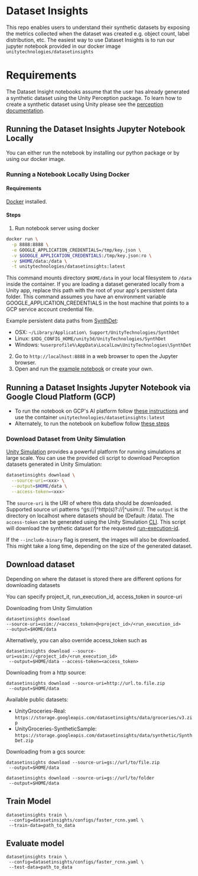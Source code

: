 Dataset Insights
================
This repo enables users to understand their synthetic datasets by exposing the metrics collected when the dataset
was created e.g. object count, label distribution, etc. The easiest way to use Dataset Insights is
to run our jupyter notebook provided in our docker image `unitytechnologies/datasetinsights`

Requirements
============

The Dataset Insight notebooks assume that the user has already generated a synthetic dataset using the Unity Perception package.
To learn how to create a synthetic dataset using Unity please see the
[perception documentation](https://github.com/Unity-Technologies/com.unity.perception).


## Running the Dataset Insights Jupyter Notebook Locally
You can either run the notebook by installing our python package or by using our docker image.

### Running a Notebook Locally Using Docker

#### Requirements
[Docker](https://docs.docker.com/get-docker/) installed.

#### Steps
1. Run notebook server using docker

```bash
docker run \
  -p 8888:8888 \
  -e GOOGLE_APPLICATION_CREDENTIALS=/tmp/key.json \
  -v $GOOGLE_APPLICATION_CREDENTIALS:/tmp/key.json:ro \
  -v $HOME/data:/data \
  -t unitytechnologies/datasetinsights:latest
```
This command mounts directory `$HOME/data` in your local filesystem to `/data` inside the container.
If you are loading a dataset generated locally from a Unity app, replace this path with the root of your app's persistent data folder. This command assumes you have an environment variable GOOGLE_APPLICATION_CREDENTIALS in the host machine that points to a GCP service account credential file.

Example persistent data paths from [SynthDet](https://github.com/Unity-Technologies/synthdet):
* OSX: `~/Library/Application\ Support/UnityTechnologies/SynthDet`
* Linux: `$XDG_CONFIG_HOME/unity3d/UnityTechnologies/SynthDet`
* Windows: `%userprofile%\AppData\LocalLow\UnityTechnologies\SynthDet`


2. Go to `http://localhost:8888` in a web browser to open the Jupyter browser.
3. Open and run the [example notebook](https://hub.docker.com/r/unitytechnologies/datasetinsights) or create your own.

## Running a Dataset Insights Jupyter Notebook via Google Cloud Platform (GCP)
- To run the notebook on GCP's AI platform follow
[these instructions](https://cloud.google.com/ai-platform/notebooks/docs/custom-container) and use the container `unitytechnologies/datasetinsights:latest`
- Alternately, to run the notebook on kubeflow follow [these steps](https://www.kubeflow.org/docs/notebooks/setup/)

### Download Dataset from Unity Simulation

[Unity Simulation](https://unity.com/products/simulation) provides a powerful platform for running simulations at large scale. You can use the provided cli script to download Perception datasets generated in Unity Simulation:

```bash
datasetinsights download \
  --source-uri=<xxx> \
  --output=$HOME/data \
  --access-token=<xxx>
```
The `source-uri` is the URI of where this data should be downloaded. Supported source uri patterns ^gs://|^http(s)?://|^usim://. The `output` is the directory on localhost where datasets should be (Default: /data). The `access-token` can be generated using the Unity Simulation [CLI](https://github.com/Unity-Technologies/Unity-Simulation-Docs/blob/master/doc/cli.md#usim-inspect-auth). This script will download the synthetic dataset for the requested [run-execution-id](https://github.com/Unity-Technologies/Unity-Simulation-Docs/blob/master/doc/cli.md#argument-descriptions).

If the `--include-binary` flag is present, the images will also be downloaded. This might take a long time, depending on the size of the generated dataset.

## Download dataset

Depending on where the dataset is stored there are different options for downloading datasets

You can specify project_it, run_execution_id, access_token in source-uri

Downloading from Unity Simulation
```
datasetinsights download
--source-uri=usim://<access_token>@<project_id>/<run_execution_id>
--output=$HOME/data
```
Alternatively, you can also override access_token such as
```
datasetinsights download --source-uri=usim://<project_id>/<run_execution_id>
 --output=$HOME/data --access-token=<access_token>
```
Downloading from a http source:
```
datasetinsights download --source-uri=http://url.to.file.zip
 --output=$HOME/data
```
Available public datasets:
* UnityGroceries-Real: `https://storage.googleapis.com/datasetinsights/data/groceries/v3.zip`
* UnityGroceries-SyntheticSample: `https://storage.googleapis.com/datasetinsights/data/synthetic/SynthDet.zip`

Downloading from a gcs source:
```
datasetinsights download --source-uri=gs://url/to/file.zip
 --output=$HOME/data

datasetinsights download --source-uri=gs://url/to/folder
 --output=$HOME/data
```

## Train Model

```
datasetinsights train \
 --config=datasetinsights/configs/faster_rcnn.yaml \
 --train-data=path_to_data
```

## Evaluate model

```
datasetinsights train \
 --config=datasetinsights/configs/faster_rcnn.yaml \
 --test-data=path_to_data
```
